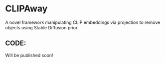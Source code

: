 # CLIPAway
A novel framework manipulating CLIP embeddings via projection to remove objects using Stable Diffusion prior.
## CODE:
Will be published soon!
